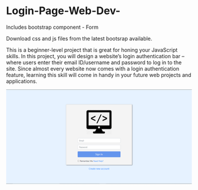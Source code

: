 # Login-Page-Web-Dev-

Includes bootstrap component - Form

Download css and js files from the latest bootsrap available. 

This is a beginner-level project that is great for honing your JavaScript skills. In this project, you will design a website’s login authentication bar – where users enter their email ID/username and password to log in to the site. Since almost every website now comes with a login authentication feature, learning this skill will come in handy in your future web projects and applications.

![Image](/output.png)
